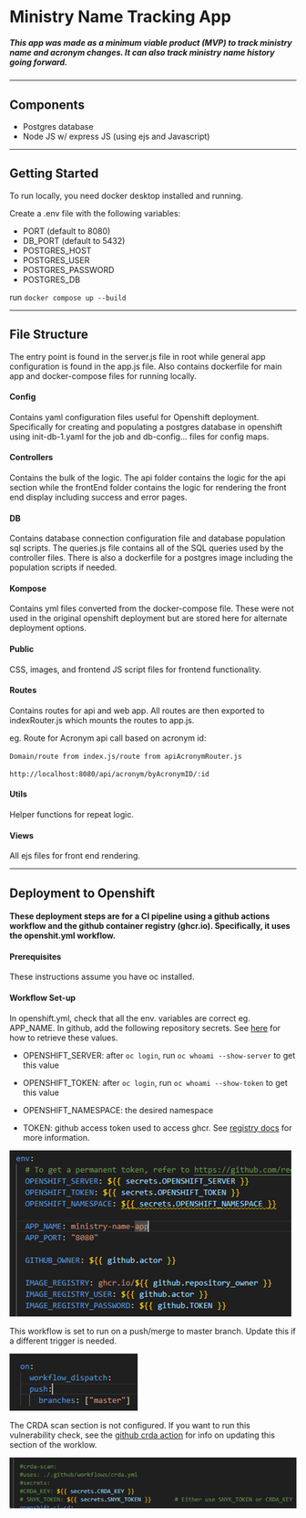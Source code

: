 # Ministry Name Tracking App
##### This app was made as a minimum viable product (MVP) to track ministry name and acronym changes. It can also track ministry name history going forward.

---

## Components
* Postgres database 
* Node JS w/ express JS (using ejs and Javascript)

---

## Getting Started
To run locally, you need docker desktop installed and running. 

Create a .env file with the following variables:
* PORT (default to 8080)
* DB_PORT (default to 5432)
* POSTGRES_HOST
* POSTGRES_USER
* POSTGRES_PASSWORD
* POSTGRES_DB

run `docker compose up --build` 
    
---

## File Structure
The entry point is found in the server.js file in root while general app configuration is found in the app.js file. Also contains dockerfile for main app and docker-compose files for running locally.
#### Config
Contains yaml configuration files useful for Openshift deployment. Specifically for creating and populating a postgres database in openshift using init-db-1.yaml for the job and db-config... files for config maps.
#### Controllers
Contains the bulk of the logic. The api folder contains the logic for the api section while the frontEnd folder contains the logic for rendering the front end display including success and error pages. 
#### DB
Contains database connection configuration file and database population sql scripts. The queries.js file contains all of the SQL queries used by the controller files. There is also a dockerfile for a postgres image including the population scripts if needed.
#### Kompose
Contains yml files converted from the docker-compose file. These were not used in the original openshift deployment but are stored here for alternate deployment options.
#### Public
CSS, images, and frontend JS script files for frontend functionality.
#### Routes
Contains routes for api and web app. All routes are then exported to indexRouter.js which mounts the routes to app.js.
        
eg. Route for Acronym api call based on acronym id:

`Domain/route from index.js/route from apiAcronymRouter.js`

`http://localhost:8080/api/acronym/byAcronymID/:id`
#### Utils
Helper functions for repeat logic.
#### Views
All ejs files for front end rendering. 

---

## Deployment to Openshift
#### These deployment steps are for a CI pipeline using a github actions workflow and the github container registry (ghcr.io).  Specifically, it uses the openshit.yml workflow. 

#### Prerequisites
These instructions assume you have oc installed. 
#### Workflow Set-up
In openshift.yml, check that all the env. variables are correct eg. APP_NAME. In github, add the following repository secrets. See [here](https://github.com/redhat-actions/oc-login#readme) for how to retrieve these values.

* OPENSHIFT_SERVER: after `oc login`, run `oc whoami --show-server` to get this value

* OPENSHIFT_TOKEN: after `oc login`, run `oc whoami --show-token` to get this value

* OPENSHIFT_NAMESPACE: the desired namespace 

* TOKEN: github access token used to access ghcr. See [registry docs](https://docs.github.com/en/packages/working-with-a-github-packages-registry/working-with-the-container-registry) for more information.

![e.g.](image.png)

This workflow is set to run on a push/merge to master branch. Update this if a different trigger is needed.

![e.g.](image-1.png)

The CRDA scan section is not configured. If you want to run this vulnerability check, see the [github crda action](https://github.com/redhat-actions/crda/blob/main/README.md) for info on updating this section of the worklow.

![e.g.](image-2.png)